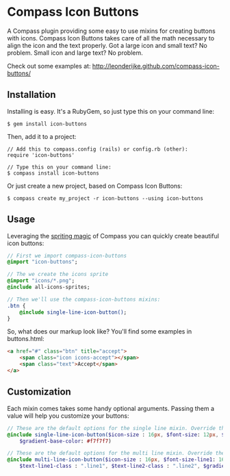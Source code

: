 # Compass Icon Buttons
A Compass plugin providing some easy to use mixins for creating buttons with icons. Compass Icon Buttons takes care of all the math necessary to align the icon and the text properly.
Got a large icon and small text? No problem. Small icon and large text? No problem.

Check out some examples at: http://leonderijke.github.com/compass-icon-buttons/

## Installation
Installing is easy. It's a RubyGem, so just type this on your command line:

    $ gem install icon-buttons

Then, add it to a project:

```
// Add this to compass.config (rails) or config.rb (other):
require 'icon-buttons'

// Type this on your command line:
$ compass install icon-buttons
```

Or just create a new project, based on Compass Icon Buttons:

    $ compass create my_project -r icon-buttons --using icon-buttons

## Usage
Leveraging the [spriting magic][compass_sprites] of Compass you can quickly create beautiful icon buttons:

```sass
// First we import compass-icon-buttons
@import "icon-buttons";

// The we create the icons sprite
@import "icons/*.png";
@include all-icons-sprites;

// Then we'll use the compass-icon-buttons mixins:
.btn {
	@include single-line-icon-button();
}
```

So, what does our markup look like? You'll find some examples in buttons.html:

```html
<a href="#" class="btn" title="accept">
	<span class="icon icons-accept"></span>
	<span class="text">Accept</span>
</a>
```

## Customization
Each mixin comes takes some handy optional arguments. Passing them a value will help you customize your buttons:

```sass
// These are the default options for the single line mixin. Override them to provide your own values.
@include single-line-icon-button($icon-size : 16px, $font-size: 12px, $icon-class : ".icon", $text-class : ".text",
 	$gradient-base-color: #f7f7f7)

// These are the default options for the multi line mixin. Override them to provide your own values.
@include multi-line-icon-button($icon-size : 16px, $font-size-line1: 16px, $font-size-line2: 10px, $icon-class : ".icon",
 	$text-line1-class : ".line1", $text-line2-class : ".line2", $gradient-base-color: #f7f7f7)
```

[compass_sprites]: http://compass-style.org/help/tutorials/spriting/
